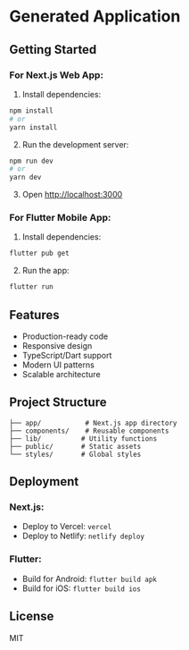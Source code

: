 # Generated Application

## Getting Started

### For Next.js Web App:

1. Install dependencies:
```bash
npm install
# or
yarn install
```

2. Run the development server:
```bash
npm run dev
# or
yarn dev
```

3. Open [http://localhost:3000](http://localhost:3000)

### For Flutter Mobile App:

1. Install dependencies:
```bash
flutter pub get
```

2. Run the app:
```bash
flutter run
```

## Features
- Production-ready code
- Responsive design
- TypeScript/Dart support
- Modern UI patterns
- Scalable architecture

## Project Structure
```
├── app/           # Next.js app directory
├── components/    # Reusable components
├── lib/          # Utility functions
├── public/       # Static assets
└── styles/       # Global styles
```

## Deployment

### Next.js:
- Deploy to Vercel: `vercel`
- Deploy to Netlify: `netlify deploy`

### Flutter:
- Build for Android: `flutter build apk`
- Build for iOS: `flutter build ios`

## License
MIT